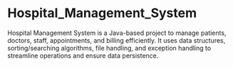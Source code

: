 # Hospital_Management_System
Hospital Management System is a Java-based project to manage patients, doctors, staff, appointments, and billing efficiently. It uses data structures, sorting/searching algorithms, file handling, and exception handling to streamline operations and ensure data persistence.
